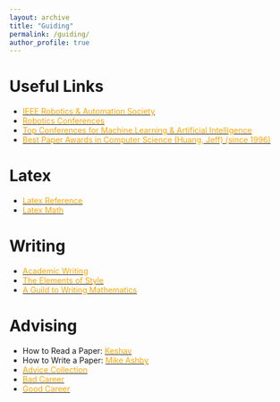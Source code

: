 ```yaml
---
layout: archive
title: "Guiding"
permalink: /guiding/
author_profile: true
---
```


# Useful Links
+ [<span style="color:orange">IEEE Robotics & Automation Society</span>](http://www.ieee-ras.org/)
+ [<span style="color:orange">Robotics Conferences](https://www.conference-service.com/conferences/automation.html)
+ [<span style="color:orange">Top Conferences for Machine Learning & Artificial Intelligence</span>](http://www.guide2research.com/topconf/machine-learning)
+ [<span style="color:orange">Best Paper Awards in Computer Science (Huang, Jeff) (since 1996)</span>](https://jeffhuang.com/best_paper_awards.html)

# Latex
+ [<span style="color:orange">Latex Reference</span>](https://www.overleaf.com/learn)
+ [<span style="color:orange">Latex Math</span>](http://www.cs.put.poznan.pl/ksiek/latexmath.html)

# Writing
+ [<span style="color:orange">Academic Writing</span>](https://libguides.usc.edu/writingguide/)
+ [<span style="color:orange">The Elements of Style</span>](https://hmdo.github.io/files/elementofstyle.pdf)
+ [<span style="color:orange">A Guild to Writing Mathematics</span>](https://hmdo.github.io/files/writingman.pdf)

# Advising
+ How to Read a Paper: [<span style="color:orange">Keshav</span>](https://hmdo.github.io/files/howtoreadapaper.pdf)
+ How to Write a Paper: [<span style="color:orange">Mike Ashby</span>](https://hmdo.github.io/files/howtowriteapaper.pdf)
+ [<span style="color:orange">Advice Collection</span>](http://taoxie.cs.illinois.edu/advice.htm)
+ [<span style="color:orange">Bad Career</span>](https://hmdo.github.io/files/BadCareer.pdf)
+ [<span style="color:orange">Good Career</span>](https://hmdo.github.io/files/GoodCareer.pdf)
